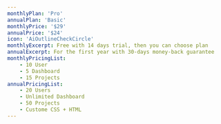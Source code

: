 ```yaml
---
monthlyPlan: 'Pro'
annualPlan: 'Basic'
monthlyPrice: '$29'
annualPrice: '$24'
icon: 'AiOutlineCheckCircle'
monthlyExcerpt: Free with 14 days trial, then you can choose plan
annualExcerpt: For the first year with 30-days money-back guarantee
monthlyPricingList:
    - 10 User
    - 5 Dashboard
    - 15 Projects
annualPricingList:
    - 20 Users
    - Unlimited Dashboard
    - 50 Projects
    - Custome CSS + HTML
---
```

